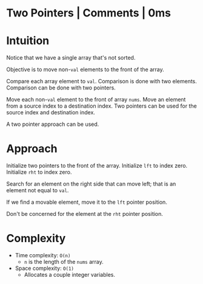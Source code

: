# Two Pointers | Comments | 0ms

# Intuition

Notice that we have a single array that's not sorted.

Objective is to move non-`val` elements to the front of the array.

Compare each array element to `val`. Comparison is done with two elements. Comparison can be done with two pointers.

Move each non-`val` element to the front of array `nums`. Move an element from a source index to a destination index. Two pointers can be used for the source index and destination index.

A two pointer approach can be used.

# Approach

Initialize two pointers to the front of the array. Initialize `lft` to index zero. Initialize `rht` to index zero.

Search for an element on the right side that can move left; that is an element not equal to `val`.

If we find a movable element, move it to the `lft` pointer position.

Don't be concerned for the element at the `rht` pointer position.

# Complexity

- Time complexity: `O(n)`
  - `n` is the length of the `nums` array.
- Space complexity: `O(1)`
  - Allocates a couple integer variables.

